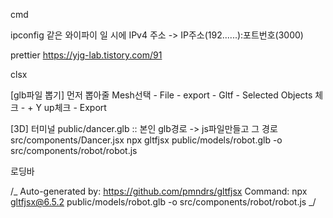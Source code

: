 cmd

ipconfig
같은 와이파이 일 시에
IPv4 주소 -> IP주소(192......):포트번호(3000)

prettier
https://yjg-lab.tistory.com/91

clsx

[glb파일 뽑기]
먼저 뽑아줄 Mesh선택 - File - export - Gltf - Selected Objects 체크 - + Y up체크 - Export

[3D]
터미널
public/dancer.glb :: 본인 glb경로 -> js파일만들고 그 경로 src/components/Dancer.jsx
npx gltfjsx public/models/robot.glb -o src/components/robot/robot.js

로딩바

/_
Auto-generated by: https://github.com/pmndrs/gltfjsx
Command: npx gltfjsx@6.5.2 public/models/robot.glb -o src/components/robot/robot.js
_/
